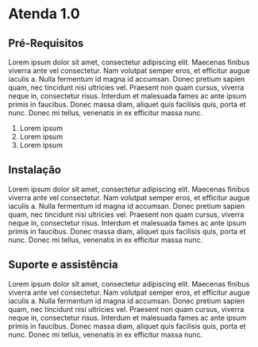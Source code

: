 <!-- TITLE: Atenda 1 0 -->
<!-- SUBTITLE: A quick summary of Atenda 1 0 -->

# Atenda 1.0
## Pré-Requisitos
Lorem ipsum dolor sit amet, consectetur adipiscing elit. Maecenas finibus viverra ante vel consectetur. Nam volutpat semper eros, et efficitur augue iaculis a. Nulla fermentum id magna id accumsan. Donec pretium sapien quam, nec tincidunt nisi ultricies vel. Praesent non quam cursus, viverra neque in, consectetur risus. Interdum et malesuada fames ac ante ipsum primis in faucibus. Donec massa diam, aliquet quis facilisis quis, porta et nunc. Donec mi tellus, venenatis in ex efficitur massa nunc. 
1. Lorem ipsum
2. Lorem ipsum
3. Lorem ipsum
## Instalação
Lorem ipsum dolor sit amet, consectetur adipiscing elit. Maecenas finibus viverra ante vel consectetur. Nam volutpat semper eros, et efficitur augue iaculis a. Nulla fermentum id magna id accumsan. Donec pretium sapien quam, nec tincidunt nisi ultricies vel. Praesent non quam cursus, viverra neque in, consectetur risus. Interdum et malesuada fames ac ante ipsum primis in faucibus. Donec massa diam, aliquet quis facilisis quis, porta et nunc. Donec mi tellus, venenatis in ex efficitur massa nunc. 
## Suporte e assistência
Lorem ipsum dolor sit amet, consectetur adipiscing elit. Maecenas finibus viverra ante vel consectetur. Nam volutpat semper eros, et efficitur augue iaculis a. Nulla fermentum id magna id accumsan. Donec pretium sapien quam, nec tincidunt nisi ultricies vel. Praesent non quam cursus, viverra neque in, consectetur risus. Interdum et malesuada fames ac ante ipsum primis in faucibus. Donec massa diam, aliquet quis facilisis quis, porta et nunc. Donec mi tellus, venenatis in ex efficitur massa nunc. 